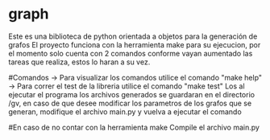 # graph
Este es una biblioteca de python orientada a objetos para la generación de grafos
El proyecto funciona con la herramienta make para su ejecucion, por el momento solo cuenta con 2 comandos conforme vayan aumentado las tareas que realiza, estos lo haran a su vez.

#Comandos
-> Para visualizar los comandos utilice el comando "make help"
-> Para correr el test de la libreria utilice el comando "make test"
	 Los al ejecutar el programa los archivos generados se guardaran en el directorio /gv, en caso de que desee modificar los parametros de los grafos que se generan, modifique el archivo main.py y vuelva a ejecutar el comando

#En caso de no contar con la herramienta make
Compile el archivo main.py 

